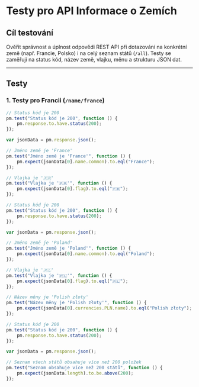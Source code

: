 #  Testy pro API Informace o Zemích

##  Cíl testování
Ověřit správnost a úplnost odpovědi REST API při dotazování na konkrétní země (např. Francie, Polsko) i na celý seznam států (`/all`). Testy se zaměřují na status kód, název země, vlajku, měnu a strukturu JSON dat.

---

##  Testy 

### 1. Testy pro Francii (`/name/france`)

```javascript
// Status kód je 200
pm.test("Status kód je 200", function () {
    pm.response.to.have.status(200);
});

var jsonData = pm.response.json();

// Jméno země je 'France'
pm.test("Jméno země je 'France'", function () {
    pm.expect(jsonData[0].name.common).to.eql("France");
});

// Vlajka je '🇫🇷'
pm.test("Vlajka je '🇫🇷'", function () {
    pm.expect(jsonData[0].flag).to.eql("🇫🇷");
});

// Status kód je 200
pm.test("Status kód je 200", function () {
    pm.response.to.have.status(200);
});

var jsonData = pm.response.json();

// Jméno země je 'Poland'
pm.test("Jméno země je 'Poland'", function () {
    pm.expect(jsonData[0].name.common).to.eql("Poland");
});

// Vlajka je '🇵🇱'
pm.test("Vlajka je '🇵🇱'", function () {
    pm.expect(jsonData[0].flag).to.eql("🇵🇱");
});

// Název měny je 'Polish złoty'
pm.test("Název měny je 'Polish złoty'", function () {
    pm.expect(jsonData[0].currencies.PLN.name).to.eql("Polish złoty");
});

// Status kód je 200
pm.test("Status kód je 200", function () {
    pm.response.to.have.status(200);
});

var jsonData = pm.response.json();

// Seznam všech států obsahuje více než 200 položek
pm.test("Seznam obsahuje více než 200 států", function () {
    pm.expect(jsonData.length).to.be.above(200);
});
